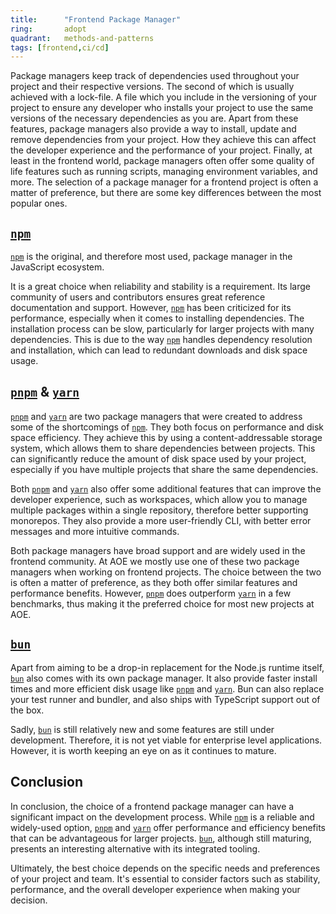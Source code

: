 ```yaml
---
title:      "Frontend Package Manager"
ring:       adopt
quadrant:   methods-and-patterns
tags: [frontend,ci/cd]
---
```


Package managers keep track of dependencies used throughout your project and their respective versions. The second of which is usually achieved with a lock-file. A file which you include in the versioning of your project to ensure any developer who installs your project to use the same versions of the necessary dependencies as you are. Apart from these features, package managers also provide a way to install, update and remove dependencies from your project. How they achieve this can affect the developer experience and the performance of your project. Finally, at least in the frontend world, package managers often offer some quality of life features such as running scripts, managing environment variables, and more. The selection of a package manager for a frontend project is often a matter of preference, but there are some key differences between the most popular ones.

## [`npm`](https://techradar.aoe.com/tools/npm/)

[`npm`](https://techradar.aoe.com/tools/npm/) is the original, and therefore most used, package manager in the JavaScript ecosystem.

It is a great choice when reliability and stability is a requirement. Its large community of users and contributors ensures great reference documentation and support. However, [`npm`](https://techradar.aoe.com/tools/npm/) has been criticized for its performance, especially when it comes to installing dependencies. The installation process can be slow, particularly for larger projects with many dependencies. This is due to the way [`npm`](https://techradar.aoe.com/tools/npm/) handles dependency resolution and installation, which can lead to redundant downloads and disk space usage.

## [`pnpm`](https://techradar.aoe.com/tools/pnpm/) & [`yarn`](https://techradar.aoe.com/tools/yarn/)

[`pnpm`](https://techradar.aoe.com/tools/pnpm/) and [`yarn`](https://techradar.aoe.com/tools/yarn/) are two package managers that were created to address some of the shortcomings of [`npm`](https://techradar.aoe.com/tools/npm/). They both focus on performance and disk space efficiency. They achieve this by using a content-addressable storage system, which allows them to share dependencies between projects. This can significantly reduce the amount of disk space used by your project, especially if you have multiple projects that share the same dependencies.

Both [`pnpm`](https://techradar.aoe.com/tools/pnpm/) and [`yarn`](https://techradar.aoe.com/tools/yarn/) also offer some additional features that can improve the developer experience, such as workspaces, which allow you to manage multiple packages within a single repository, therefore better supporting monorepos. They also provide a more user-friendly CLI, with better error messages and more intuitive commands.

Both package managers have broad support and are widely used in the frontend community. At AOE we mostly use one of these two package managers when working on frontend projects. The choice between the two is often a matter of preference, as they both offer similar features and performance benefits. However, [`pnpm`](https://techradar.aoe.com/tools/pnpm/) does outperform [`yarn`](https://techradar.aoe.com/tools/yarn/) in a few benchmarks, thus making it the preferred choice for most new projects at AOE.

## [`bun`](https://techradar.aoe.com/tools/bun/)

Apart from aiming to be a drop-in replacement for the Node.js runtime itself, [`bun`](https://techradar.aoe.com/tools/bun/) also comes with its own package manager. It also provide faster install times and more efficient disk usage like [`pnpm`](https://techradar.aoe.com/tools/pnpm/) and [`yarn`](https://techradar.aoe.com/tools/yarn/). Bun can also replace your test runner and bundler, and also ships with TypeScript support out of the box.

Sadly, [`bun`](https://techradar.aoe.com/tools/bun/) is still relatively new and some features are still under development. Therefore, it is not yet viable for enterprise level applications. However, it is worth keeping an eye on as it continues to mature.

## Conclusion

In conclusion, the choice of a frontend package manager can have a significant impact on the development process. While [`npm`](https://techradar.aoe.com/tools/npm/) is a reliable and widely-used option, [`pnpm`](https://techradar.aoe.com/tools/pnpm/) and [`yarn`](https://techradar.aoe.com/tools/yarn/) offer performance and efficiency benefits that can be advantageous for larger projects. [`bun`](https://techradar.aoe.com/tools/bun/), although still maturing, presents an interesting alternative with its integrated tooling.

Ultimately, the best choice depends on the specific needs and preferences of your project and team. It's essential to consider factors such as stability, performance, and the overall developer experience when making your decision.
